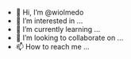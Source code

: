 - 👋 Hi, I’m @wiolmedo
- 👀 I’m interested in ...
- 🌱 I’m currently learning ...
- 💞️ I’m looking to collaborate on ...
- 📫 How to reach me ...

<!---
wiolmedo/wiolmedo is a ✨ special ✨ repository because its `README.md` (this file) appears on your GitHub profile.
You can click the Preview link to take a look at your changes.
--->
